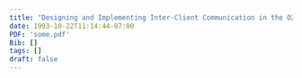 ```yaml
---
title: "Designing and Implementing Inter-Client Communication in the O2 Database Management System"
date: 1993-10-22T11:14:44-07:00
PDF: 'some.pdf'
Bib: []
tags: []
draft: false
---
```

